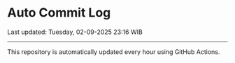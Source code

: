 # Auto Commit Log

Last updated: Tuesday, 02-09-2025 23:16 WIB

---

This repository is automatically updated every hour using GitHub Actions.
